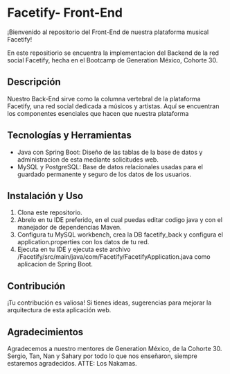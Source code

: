 # Facetify- Front-End

¡Bienvenido al repositorio del Front-End de nuestra plataforma musical Facetify!

En este repositiorio se encuentra la implementacion del Backend de la red social Facetify, hecha en el Bootcamp de Generation México, Cohorte 30.

## Descripción

Nuestro Back-End sirve como la columna vertebral de la plataforma Facetify, una red social dedicada a músicos y artistas. Aquí se encuentran los componentes esenciales que hacen que nuestra plataforma

## Tecnologías y Herramientas

- Java con Spring Boot: Diseño de las tablas de la base de datos y administracion de esta mediante solicitudes web.
- MySQL y PostgreSQL: Base de datos relacionales usadas para el guardado permanente y seguro de los datos de los usuarios.

## Instalación y Uso

1. Clona este repositorio.
2. Abrelo en tu IDE preferido, en el cual puedas editar codigo java y con el manejador de dependencias Maven.
3. Configura tu MySQL workbench, crea la DB facetify_back y configura el application.properties con los datos de tu red.
4. Ejecuta en tu IDE y ejecuta este archivo /Facetify/src/main/java/com/Facetify/FacetifyApplication.java como aplicacion de Spring Boot.

## Contribución

¡Tu contribución es valiosa! Si tienes ideas, sugerencias para mejorar la arquitectura de esta aplicación web.

## Agradecimientos

Agradecemos a nuestro mentores de Generation México, de la Cohorte 30. Sergio, Tan, Nan y Sahary por todo lo que nos enseñaron, siempre estaremos agradecidos. ATTE: Los Nakamas.